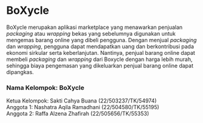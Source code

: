 # BoXycle

BoXycle merupakan aplikasi marketplace yang menawarkan penjualan _packaging_ atau _wrapping_ bekas yang sebelumnya digunakan untuk mengemas barang online yang dibeli pengguna. Dengan menjual _packaging_ dan _wrapping_, pengguna dapat mendapatkan uang dan berkontribusi pada ekonomi sirkular serta keberlanjutan. Nantinya, penjual barang online dapat membeli _packaging_ dan _wrapping_ dari Boxycle dengan harga lebih murah, sehingga biaya pengemasan yang dikeluarkan penjual barang online dapat dipangkas.

### Nama Kelompok: BoXycle <br />
Ketua Kelompok: Sakti Cahya Buana (22/503237/TK/54974) <br />
Anggota 1: Nashatra Aqila Ramadhani (22/504580/TK/55195) <br />
Anggota 2: Raffa Alzena Zhafirah (22/505656/TK/55353)

